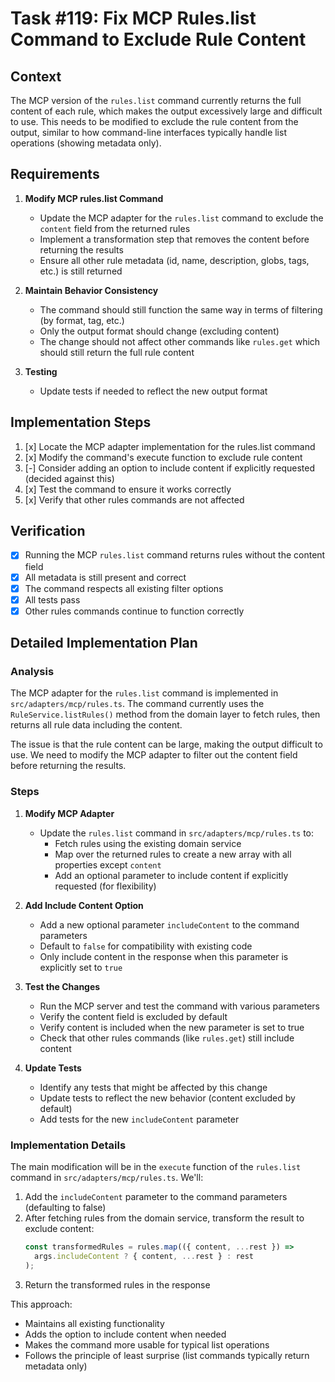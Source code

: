 # Task #119: Fix MCP Rules.list Command to Exclude Rule Content

## Context

The MCP version of the `rules.list` command currently returns the full content of each rule, which makes the output excessively large and difficult to use. This needs to be modified to exclude the rule content from the output, similar to how command-line interfaces typically handle list operations (showing metadata only).

## Requirements

1. **Modify MCP rules.list Command**

   - Update the MCP adapter for the `rules.list` command to exclude the `content` field from the returned rules
   - Implement a transformation step that removes the content before returning the results
   - Ensure all other rule metadata (id, name, description, globs, tags, etc.) is still returned

2. **Maintain Behavior Consistency**

   - The command should still function the same way in terms of filtering (by format, tag, etc.)
   - Only the output format should change (excluding content)
   - The change should not affect other commands like `rules.get` which should still return the full rule content

3. **Testing**
   - Update tests if needed to reflect the new output format

## Implementation Steps

1. [x] Locate the MCP adapter implementation for the rules.list command
2. [x] Modify the command's execute function to exclude rule content
3. [-] Consider adding an option to include content if explicitly requested (decided against this)
4. [x] Test the command to ensure it works correctly
5. [x] Verify that other rules commands are not affected

## Verification

- [x] Running the MCP `rules.list` command returns rules without the content field
- [x] All metadata is still present and correct
- [x] The command respects all existing filter options
- [x] All tests pass
- [x] Other rules commands continue to function correctly

## Detailed Implementation Plan

### Analysis

The MCP adapter for the `rules.list` command is implemented in `src/adapters/mcp/rules.ts`. The command currently uses the `RuleService.listRules()` method from the domain layer to fetch rules, then returns all rule data including the content.

The issue is that the rule content can be large, making the output difficult to use. We need to modify the MCP adapter to filter out the content field before returning the results.

### Steps

1. **Modify MCP Adapter**

   - Update the `rules.list` command in `src/adapters/mcp/rules.ts` to:
     - Fetch rules using the existing domain service
     - Map over the returned rules to create a new array with all properties except `content`
     - Add an optional parameter to include content if explicitly requested (for flexibility)

2. **Add Include Content Option**

   - Add a new optional parameter `includeContent` to the command parameters
   - Default to `false` for compatibility with existing code
   - Only include content in the response when this parameter is explicitly set to `true`

3. **Test the Changes**

   - Run the MCP server and test the command with various parameters
   - Verify the content field is excluded by default
   - Verify content is included when the new parameter is set to true
   - Check that other rules commands (like `rules.get`) still include content

4. **Update Tests**
   - Identify any tests that might be affected by this change
   - Update tests to reflect the new behavior (content excluded by default)
   - Add tests for the new `includeContent` parameter

### Implementation Details

The main modification will be in the `execute` function of the `rules.list` command in `src/adapters/mcp/rules.ts`. We'll:

1. Add the `includeContent` parameter to the command parameters (defaulting to false)
2. After fetching rules from the domain service, transform the result to exclude content:
   ```typescript
   const transformedRules = rules.map(({ content, ...rest }) =>
     args.includeContent ? { content, ...rest } : rest
   );
   ```
3. Return the transformed rules in the response

This approach:

- Maintains all existing functionality
- Adds the option to include content when needed
- Makes the command more usable for typical list operations
- Follows the principle of least surprise (list commands typically return metadata only)
